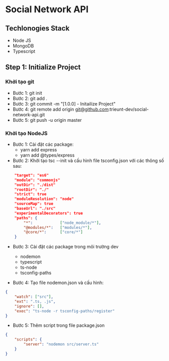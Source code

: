 # Social Network API

## Techlonogies Stack

-   Node JS
-   MongoDB
-   Typescript

## Step 1: Initialize Project

### Khởi tạo git

-   Bước 1: git init
-   Bước 2: git add .
-   Bước 3: git commit -m "[1.0.0] - Initailize Project"
-   Bước 4: git remote add origin git@github.com:trieunt-dev/social-network-api.git
-   Bước 5: git push -u origin master

### Khởi tạo NodeJS

-   Bước 1: Cài đặt các package:
    -   yarn add express
    -   yarn add @types/express
-   Bước 2: Khởi tạo tsc --init và cấu hình file tsconfig.json với các thông số sau:

```json
    "target": "es6"
    "module": "commonjs"
    "outDir": "./dist"
    "rootDir": "./"
    "strict": true
    "moduleResolution": "node"
    "sourceMap": true
    "baseUrl": "./src"
    "experimentalDecorators": true
    "paths": {
        "*":            ["node_module/*"],
        "@modules/*":   ["modules/*"],
        "@core/*":      ["core/*"]
    }
```

-   Bước 3: Cài đặt các package trong môi trường dev

    -   nodemon
    -   typescript
    -   ts-node
    -   tsconfig-paths

-   Bước 4: Tạo file nodemon.json và cấu hình:

```json
{
    "watch": ["src"],
    "ext": ".ts, .js",
    "ignore": [],
    "exec": "ts-node -r tsconfig-paths/register"
}
```

-   Bước 5: Thêm script trong file package.json

```json
{
    "scripts": {
        "server": "nodemon src/server.ts"
    }
}
```
